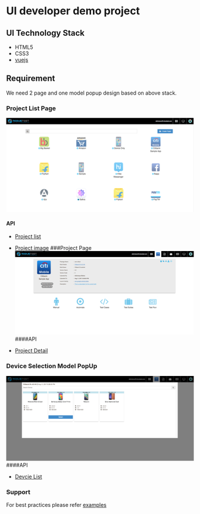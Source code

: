 # UI developer demo project 

## UI Technology Stack

- HTML5
- CSS3
- [vuejs](https://vuejs.org)


## Requirement 
We need 2 page and one model popup design based on above stack. 

### Project List Page 
![](https://raw.githubusercontent.com/izinga/UI_DEMO/master/screenshot/project_list.png)
#### API
- [Project list](https://raw.githubusercontent.com/izinga/UI_DEMO/master/json/project_list.json)


- [Project image](https://raw.githubusercontent.com/izinga/UI_DEMO/master/json/project_image.json)
###Project  Page 
![](https://raw.githubusercontent.com/izinga/UI_DEMO/master/screenshot/project_detail.png)
####API
- [Project Detail](https://raw.githubusercontent.com/izinga/UI_DEMO/master/json/project_detail.json)

### Device Selection Model PopUp
![](https://raw.githubusercontent.com/izinga/UI_DEMO/master/screenshot/device_select.png)
####API
- [Devcie List](https://raw.githubusercontent.com/izinga/UI_DEMO/master/json/device_list.json)

### Support 
For best practices please refer [examples](https://vuejs.org/v2/examples/)

